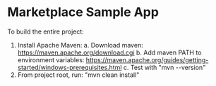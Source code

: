 # Marketplace Sample App

To build the entire project:
1. Install Apache Maven: 
  a. Download maven: https://maven.apache.org/download.cgi
  b. Add maven PATH to environment variables: https://maven.apache.org/guides/getting-started/windows-prerequisites.html
  c. Test with "mvn --version"
2. From project root, run: "mvn clean install"
